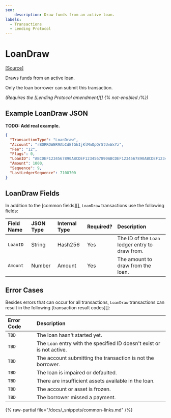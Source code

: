 ```yaml
---
seo:
    description: Draw funds from an active loan.
labels:
  - Transactions
  - Lending Protocol
---
```

# LoanDraw
[[Source]](https://github.com/ "Source")

Draws funds from an active loan.

Only the loan borrower can submit this transaction.

_(Requires the [Lending Protocol amendment][] {% not-enabled /%})_

## Example LoanDraw JSON

**TODO: Add real example.**
```json
{
  "TransactionType": "LoanDraw",
  "Account": "rBORROWER9AbCdEfGhIjKlMnOpQrStUvWxYz",
  "Fee": "12",
  "Flags": 0,
  "LoanID": "ABCDEF1234567890ABCDEF1234567890ABCDEF1234567890ABCDEF1234567890",
  "Amount": 1000,
  "Sequence": 9,
  "LastLedgerSequence": 7108700
}
```

## LoanDraw Fields

In addition to the [common fields][], `LoanDraw` transactions use the following fields:

| Field Name      | JSON Type | Internal Type | Required? | Description |
|:--------------- |:----------|:-------------|:----------|:------------|
| `LoanID`        | String    | Hash256      | Yes       | The ID of the `Loan` ledger entry to draw from. |
| `Amount`        | Number    | Amount       | Yes       | The amount to draw from the loan. |

## Error Cases

Besides errors that can occur for all transactions, `LoanDraw` transactions can result in the following [transaction result codes][]:

| Error Code | Description |
|:-----------|:------------|
| `TBD` | The loan hasn't started yet. |
| `TBD` | The `Loan` entry with the specified ID doesn't exist or is not active. |
| `TBD` | The account submitting the transaction is not the borrower. |
| `TBD` | The loan is impaired or defaulted. |
| `TBD` | There are insufficient assets available in the loan. |
| `TBD` | The account or asset is frozen. |
| `TBD` | The borrower missed a payment. |

{% raw-partial file="/docs/_snippets/common-links.md" /%}
